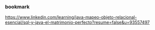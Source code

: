 
### bookmark
https://www.linkedin.com/learning/java-mapeo-objeto-relacional-esencial/sql-y-java-el-matrimonio-perfecto?resume=false&u=93557497